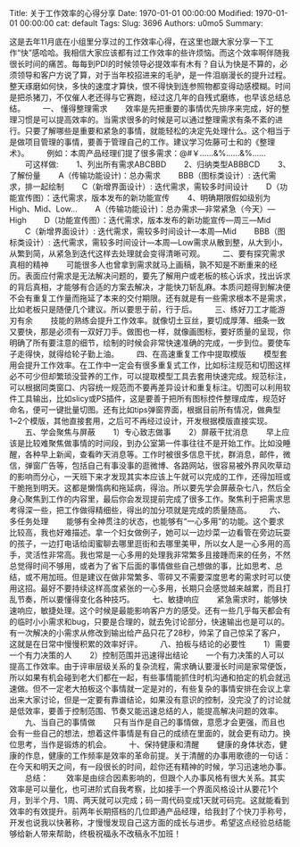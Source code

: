 Title: 关于工作效率的心得分享
Date: 1970-01-01 00:00:00
Modified: 1970-01-01 00:00:00
cat: default
Tags: 
Slug: 3696
Authors: u0mo5 
Summary: 

这是去年11月底在小组里分享过的工作效率心得，在这里也跟大家分享一下工作“快”感哈哈。我相信大家应该都有过工作效率的些许烦恼。而这个效率啊伴随我很长时间的痛苦。每每到PDI的时候领导必提效率有木有？自认为快是不算的，必须领导和客户方说了算，对于当年校招进来的毛驴，是一件泪崩漫长的提升过程。整天琢磨如何快，多快的速度才算快，恨不得快到连参照物都变得动感模糊。时间是把杀猪刀，不仅催人老还得与它赛跑，经过这几年的自残式磨练，也早该总结总结。
　　一、 懂得整理需求
　　效率是先把重要的事情优先排序来完成，好的整理习惯是可以提高效率的。当需求很多的时候是可以通过整理需求有条不紊的进行。只要了解哪些是重要和紧急的事情，就能轻松的决定先处理什么。这个相当于是做项目管理的事情，要善于管理自己的工作。建议学习佐藤可士和的《整理术》。
　　例如：本周产品经理们提了很多需求：@#￥……&amp;%……&amp;%……
　　可这样做:
　　1、列出所有需求ABCBBD
　　2、归纳类型ABBBCD
　　3、了解份量
　　A（传输功能设计)：总办需求
　　BBB（图标类设计）: 迭代需求，排一起绘制
　　C（新增界面设计）: 迭代需求，需较多时间设计
　　D（功能宣传图）：迭代需求，版本发布的新功能宣传
　　4、明确期限假如级别为High、Mid、Low…
　　A（传输功能设计)：总办需求—非常紧急（今天）—High
　　D（功能宣传图）：迭代需求，版本发布的新功能宣传—周三—Mid
　　C（新增界面设计）: 迭代需求，需较多时间设计—本周—Mid
　　BBB（图标类设计）: 迭代需求，需较多时间设计—本周—Low需求从散到整，从大到小，从繁到简，从紧急到迭代这样去处理就会变得清晰可观。
　　二、要有探究需求真相的精神
　　可能很多人也曾拿到需求就马上画稿，孰不知是不断重来的经历。表面应付需求是无法解决问题的，要先了解用户或老板的核心诉求，找出诉求的背后真相，才能够有合适的方案去解决，才能快刀斩乱麻。本质问题得到解决便不会有重复工作量而拖延了本来的交付期限。还有就是有一些需求根本不是需求，比如老板只是随便几个建议。所以要思于前，行于后。
　　三、练好刀工才能游刃有余
　　技能的熟练会提升工作效率。就像切土豆丝，要切成厚薄、细条一致又要快，那是必须有一双好刀手。做图也一样，就像画图标，要好质量的呈现，你明确了所有要注意的细节，绘制的时候会非常快速准确的完成，一步到位。要使车子走得快，就得给轮子勤上油。
　　四、在高速重复工作中提取模版
　　模型套用会提升工作效率。在工作中一定会有很多重复式工作，比如标注规范和切图这样必不可少但却繁琐没营养的工作，可以提取模型工具去套用快速完成。规范标注，可以根据同类窗口、内容统一规范而不要再差异设计和重复标注。切图可以利用软件工具输出，比如slicy或PS插件，这是要善于把所有图标控件整理成库，规范好命名，便可一键批量切图。还有比如tips弹窗界面，根据目前所有情况，做典型1~2个模版，其他直接套用，之后可不再经过设计，开发根据模版直接实现。
　　五、学会聚焦与屏蔽
　　1）专心致志做事
　　2）屏蔽干扰消息
　　早上应该是比较难聚焦做事情的时间段，到办公室第一件事往往不是开始工作。比如没睡醒，各种早上新闻，查看昨天消息等。工作时被很多信息干扰，群消息，邮件，微信，弹窗广告等，包括自己有事没事的逛微博、各路网站，很容易被外界风吹草动的影响而分心，一天班下来才发现其实本应该上午就可以完成的工作，还得加班或干脆拖到明天。这都是懒惰病和拖延病，得治。所以要先学会屏蔽杂七八，然后全身心聚焦到工作的内容里，最后你会发现提前完成了很多工作。聚焦利于把需求思考得深一些，把工作做得精细些，得出的加分项就是完成的质量随高。
　　六、多任务处理
　　能够有全神贯注的状态，也能够有“一心多用”的功能。这个要求比较高，我也好难描述。拿一个妇女做例子，她可以一边炒菜一边看管在旁边玩耍的孩子，一边打电话给闺蜜聊去哪里逛街和去哪里美甲，所以女人是一心多用的高手，灵活性非常高。我也常是一心多用的处理我非常繁多且接踵而来的任务，不然总觉得时间不够用，或者为了省下后面的事情做些自己想做的事，比如思考、总结，或不用加班。但是建议在做非常繁多、零碎又不需要深度思考的需求时可以使用这招。最好不要持续这样高度紧张的一心多用，长期只会感觉越来越累，而且打乱节奏，所以要懂得变化各种技巧。
　　七、敏捷响应
　　紧急需求时，能够快速响应，敏捷处理。这个时候是最能影响客户方的感受。还有一些几乎每天都会有的临时小小需求和bug，只要是合理的，就去免讨论部分，快速输出也是可以的。有一次解决的小需求从修改到输出给产品只花了28秒，帅呆了自己惊呆了客户，这就是在日常中慢慢积累的效率好评。
　　八、拍板与结论的必要性
　　1）需要一个有力决策的人
　　2）控制范围并迅速得出结论
　　一个有力决策的人可以提高工作效率。由于评审层级关系的复杂流程，需求确认要漫长时间是家常便饭，所以如果有机会碰到老大们都在一起，有些事情能抓住时机沟通和拍定的机会就迅速做。但不一定老大拍板这个事情就一定是对的，有些复杂的事情安排在会议上拿出来大家讨论，但是一定要有靠谱结论，如果没有意识的控制，没完没了的讨论就是低效率，要善于控制范围、节奏又能迅速总结的人，能提高解决问题的效率。
　　九、当自己的事情做
　　只有当作是自己的事情做，意愿才会更强，而且也会有一些自己的想法，想着这件事情是有自己的成绩在里面的，就会更有动力。换位思考，当作是锻炼的机会。
　　十、保持健康和清醒
　　健康的身体状态，健康的作息，健康的工作频率是效率的革命前提。关于清醒的办事用歌德的一句话：在今天和明天之间，有一段很长的时间，趁你还有精神的时候，学习迅速地办事。
　　总结：
　　效率是由综合因素影响的，但跟个人办事风格有很大关系。其实效率是可以量化，也可进阶式自我考察，比如接手一个界面风格设计从要花1个月，到半个月、1周、两天就可以完成；码一周代码变成1天就可码完。这就能看到效率的有效提升。前两年长期搭档的几位即通产品经理，给我封了个快刀手称号，开发也说我以快著称，才慢慢发现自己这方面的成长与进步。希望这点经验总结能够给新人带来帮助，终极祝福永不改稿永不加班！
